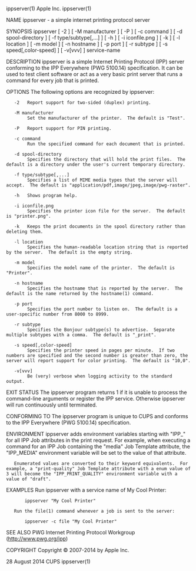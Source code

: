 ippserver(1)                                                                                                                                           Apple Inc.                                                                                                                                          ippserver(1)

NAME
       ippserver - a simple internet printing protocol server

SYNOPSIS
       ippserver [ -2 ] [ -M manufacturer ] [ -P ] [ -c command ] [ -d spool-directory ] [ -f type/subtype[,...]  ] [ -h ] [ -i iconfile.png ] [ -k ] [ -l location ] [ -m model ] [ -n hostname ] [ -p port ] [ -r subtype ] [ -s speed[,color-speed] ] [ -v[vvv] ] service-name

DESCRIPTION
       ippserver is a simple Internet Printing Protocol (IPP) server conforming to the IPP Everywhere (PWG 5100.14) specification. It can be used to test client software or act as a very basic print server that runs a command for every job that is printed.

OPTIONS
       The following options are recognized by ippserver:

       -2   Report support for two-sided (duplex) printing.

       -M manufacturer
            Set the manufacturer of the printer.  The default is "Test".

       -P   Report support for PIN printing.

       -c command
            Run the specified command for each document that is printed.

       -d spool-directory
            Specifies the directory that will hold the print files.  The default is a directory under the user's current temporary directory.

       -f type/subtype[,...]
            Specifies a list of MIME media types that the server will accept.  The default is "application/pdf,image/jpeg,image/pwg-raster".

       -h   Shows program help.

       -i iconfile.png
            Specifies the printer icon file for the server.  The default is "printer.png".

       -k   Keeps the print documents in the spool directory rather than deleting them.

       -l location
            Specifies the human-readable location string that is reported by the server.  The default is the empty string.

       -m model
            Specifies the model name of the printer.  The default is "Printer".

       -n hostname
            Specifies the hostname that is reported by the server.  The default is the name returned by the hostname(1) command.

       -p port
            Specifies the port number to listen on.  The default is a user-specific number from 8000 to 8999.

       -r subtype
            Specifies the Bonjour subtype(s) to advertise.  Separate multiple subtypes with a comma.  The default is "_print".

       -s speed[,color-speed]
            Specifies the printer speed in pages per minute.  If two numbers are specified and the second number is greater than zero, the server will report support for color printing.  The default is "10,0".

       -v[vvv]
            Be (very) verbose when logging activity to the standard output.

EXIT STATUS
       The ippserver program returns 1 if it is unable to process the command-line arguments or register the IPP service.  Otherwise ippserver will run continuously until terminated.

CONFORMING TO
       The ippserver program is unique to CUPS and conforms to the IPP Everywhere (PWG 5100.14) specification.

ENVIRONMENT
       ippserver adds environment variables starting with "IPP_" for all IPP Job attributes in the print request.  For example, when executing a command for an IPP Job containing the "media" Job Template attribute, the "IPP_MEDIA" environment variable will be set to the value of that attribute.

       Enumerated values are converted to their keyword equivalents.  For example, a "print-quality" Job Template attribute with a enum value of 3 will become the "IPP_PRINT_QUALITY" environment variable with a value of "draft".

EXAMPLES
       Run ippserver with a service name of My Cool Printer:

           ippserver "My Cool Printer"

       Run the file(1) command whenever a job is sent to the server:

           ippserver -c file "My Cool Printer"

SEE ALSO
       PWG Internet Printing Protocol Workgroup (http://www.pwg.org/ipp)

COPYRIGHT
       Copyright © 2007-2014 by Apple Inc.

28 August 2014                                                                                                                                            CUPS                                                                                                                                             ippserver(1)
